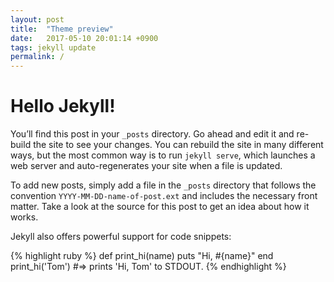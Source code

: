 ```yaml
---
layout: post
title:  "Theme preview"
date:   2017-05-10 20:01:14 +0900
tags: jekyll update
permalink: /
---
```

# Hello Jekyll!


[参考サイト]: http://joyplot.com/documents/2016/08/16/swift正規表現にマッチした回数や文字列を得る/

You’ll find this post in your `_posts` directory. Go ahead and edit it and re-build the site to see your changes. You can rebuild the site in many different ways, but the most common way is to run `jekyll serve`, which launches a web server and auto-regenerates your site when a file is updated.

To add new posts, simply add a file in the `_posts` directory that follows the convention `YYYY-MM-DD-name-of-post.ext` and includes the necessary front matter. Take a look at the source for this post to get an idea about how it works.

Jekyll also offers powerful support for code snippets:

{% highlight ruby %}
def print_hi(name)
  puts "Hi, #{name}"
end
print_hi('Tom')
#=> prints 'Hi, Tom' to STDOUT.
{% endhighlight %}
